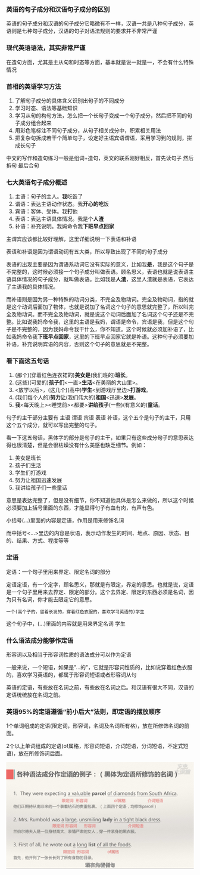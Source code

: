 ### 英语的句子成分和汉语句子成分的区别

英语的句子成分和汉语的句子成分它略微有不一样，汉语一共是八种句子成分，英语则是七种句子成分，汉语的句子对语法规则的要求并不非常严谨

### 现代英语语法，其实非常严谨

在造句方面，尤其是主从句和时态等方面，基本就是说一就是一，不会有什么特殊情况

### 首相的英语学习方法

1. 了解句子成分的具体含义识别出句子的不同成分
2. 学习时态、语法等基础知识
3. 学习从句的构句方法，怎么把一个长句子变成一个句子成分，然后把不同的句子成分组合起来
4. 用彩色笔标注不同句子成分，从句子相关成分中，积累相关用法
5. 把复杂句拆成若干个简单句子，设定好主语宾语谓语，采用学习到的规则，拼成长句子

中文的写作和造句练习一般是组词+造句，英文的联系刚好相反，首先读句子 然后拆句 最后合句

### 七大英语句子成分概述

1. 主语：句子的主人。**我**吃饭了
2. 谓语：表达主语动作状态。我**开心的吃**饭
3. 宾语：客体、受体。我**打**他
4. 表语：表达主语具体情况。我是个**人渣**
5. 补语：补充说明。我妈命令我**下班早点回家**

主谓宾应该都比较好理解，这里详细说明一下表语和补语

表语和补语是因为谓语动词有五大类，所以导致出现了不同的句子成分

表语的出现主要是因为谓语系动词它没有实际的意义，比如我**是**，我是这个句子是不完整的，这时候必须接一个句子成分叫做表语。顾名思义，表语也就是说表语主语具体情况的句子成分，就叫做表语。比如我是**人渣**，这里人渣就是表语，它表达了主语我的具体情况。

而补语则是因为另一种特殊的动词分类，不完全及物动词。完全及物动词，指的就是这个动词后面加了物体，也就是说加了名词这个句子的意思就完整了，所以叫完全及物动词。而不完全及物动词，就是说这个动词后面加了名词这个句子还是不完整。比如说我妈命令我，这里的主语是我妈，谓语是命令，宾语是我，但是这个句子是不完整的，因为我妈命令我干什么，你不知道。这个时候就必须加补语了，比如我妈命令我**下班早点回家**，这里的下班早点回家它就是补语。这种句子必须要加补语，补充说明宾语的内容，否则这个句子的意思就是不完整。

### 看下面这五句话

1. (那个)(穿着红色连衣裙的)**美女是**(我们班的)**班长**。
2. (这些)(可爱的)**孩子们**<一直>**生活**<在美丽的大山里>。
3. <放学以后>，(这几个)(高中)**学生**<到游戏厅里边>**打游戏**。
4. (我们每个人的)**努力让**(我们伟大的)**祖国**<迅速>**发展**。
5. **我**<每天晚上><睡觉前><都要>**讲给孩子**(一些)(有意义的)**童话**。

句子的主干部分主要有 主语 谓语 宾语 表语 补语，这个五个是句子的主干，只用这个五个成分，就可以写出完整的句子。

看一下这五句话，黑体字的部分是句子的主干，如果只有这些成分句子的意思表达得也很清楚，但是会很枯燥没有什么美感也缺乏细节。例如：

1. 美女是班长
2. 孩子们生活
3. 学生们打游戏
4. 努力让祖国迅速发展
5. 我讲给孩子们一些童话

意思是表达完整了，但是没有细节，你不知道他具体是怎么来做的，所以这个时候必须要加上括号里面的东西，才能显得句子有血有肉，有声有色。

小括号(...)里面的内容是定语，作用是用来修饰名词

而中括号<...>里边的内容是状语，表示动作发生的时间、地点、原因、状态、目的、结果、方式、程度等等


### 定语

定语：一个句子里用来界定、限定名词的部分

定语定语，有一个定字，顾名思义，那就是有限定，界定的意思。也就是说，定语是一个句子里用来去界定、限定的部分。这个去界定、限定的东西必须是名词，因为只有名词，你才能去限定它的意思。

    一个(高个子的，留着长发的，穿着红色衣服的，喜欢学习英语的)学生

这个句子中，(...)里面的内容就是用来界定名词 学生

### 什么语法成分能够作定语

形容词以及相当于形容词性质的语法成分可以作为定语

一般来说，一个短语，如果是"...的"，它就是形容词性质的，比如说穿着红色衣服的，喜欢学习英语的，都属于形容词短语或者形容词从句

英语的定语，有些放在名词之前，有些放在名词之后。和汉语有很大不同，汉语的定语统统放在名词之前。

### 英语95%的定语遵循“前小后大”法则，即定语的摆放顺序

1个单词组成的定语(限定词，形容词，名词及名词所有格)，放在所修饰名词的前面。

2个以上单词组成的定语(of属格，形容词短语，介词短语，分词短语，不定式短语)，放在所修饰词后面。

![Alt text](img/02_01.jpg)